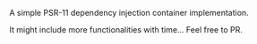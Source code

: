 A simple PSR-11 dependency injection container implementation.

It might include more functionalities with time... Feel free to PR.

